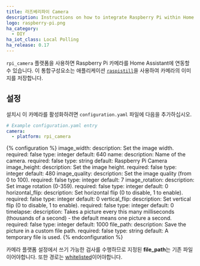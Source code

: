 ```yaml
---
title: 라즈베리파이 Camera
description: Instructions on how to integrate Raspberry Pi within Home Assistant.
logo: raspberry-pi.png
ha_category:
  - DIY
ha_iot_class: Local Polling
ha_release: 0.17
---
```


`rpi_camera` 플랫폼을 사용하면 Raspberry Pi 카메라를 Home Assistant에 연동할 수 있습니다. 이 통합구성요소는 애플리케이션 [`raspistill`](https://www.raspberrypi.org/documentation/usage/camera/raspicam/raspistill.md)을 사용하여 카메라의 이미지를 저장합니다.

## 설정

설치시 이 카메라를 활성화하려면 `configuration.yaml` 파일에 다음을 추가하십시오.

```yaml
# Example configuration.yaml entry
camera:
  - platform: rpi_camera
```

{% configuration %}
image_width:
  description: Set the image width.
  required: false
  type: integer
  default: 640
name:
  description: Name of the camera.
  required: false
  type: string
  default: Raspberry Pi Camera
image_height:
  description: Set the image height.
  required: false
  type: integer
  default: 480
image_quality:
  description: Set the image quality (from 0 to 100).
  required: false
  type: integer
  default: 7
image_rotation:
  description: Set image rotation (0-359).
  required: false
  type: integer
  default: 0
horizontal_flip:
  description: Set horizontal flip (0 to disable, 1 to enable).
  required: false
  type: integer
  default: 0
vertical_flip:
  description: Set vertical flip (0 to disable, 1 to enable).
  required: false
  type: integer
  default: 0
timelapse:
  description: Takes a picture every this many milliseconds (thousands of a second) - the default means one picture a second.
  required: false
  type: integer
  default: 1000
file_path:
  description: Save the picture in a custom file path.
  required: false
  type: string
  default: A temporary file is used.
{% endconfiguration %}

카메라 플랫폼 설정에서 쓰기 가능한 검사를 수행하므로 지정된 **file_path**는 기존 파일이어야합니다. 또한 경로는 [whitelisted](/docs/configuration/basic/)이어야합니다.